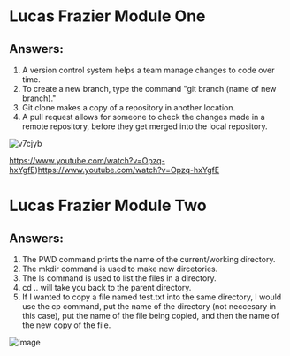 # Lucas Frazier Module One

## Answers:

1. A version control system helps a team manage changes to code over time.
2. To create a new branch, type the command "git branch (name of new branch)."
3. Git clone makes a copy of a repository in another location.
4. A pull request allows for someone to check the changes made in a remote repository, before they get merged into the local repository.



![v7cjyb](https://github.com/Luke-Fraz4077/LucasFrazier_Training_Modules/assets/145143996/add14aa2-2ef4-45ef-a424-61586b063aab)

https://www.youtube.com/watch?v=Opzq-hxYgfE)https://www.youtube.com/watch?v=Opzq-hxYgfE





# Lucas Frazier Module Two

## Answers:

1. The PWD command prints the name of the current/working directory.
2. The mkdir command is used to make new dircetories.
3. The ls command is used to list the files in a directory.
4. cd .. will take you back to the parent directory.
5. If I wanted to copy a file named test.txt into the same directory, I would use the cp command,                                                                                                 put the name of the directory (not neccesary in this case), put the name of the file being copied,                                                                                                and then the name of the new copy of the file.



![image](https://github.com/Luke-Fraz4077/LucasFrazier_Training_Modules/assets/145143996/68894703-75fb-4053-a913-648772b06a0d)




